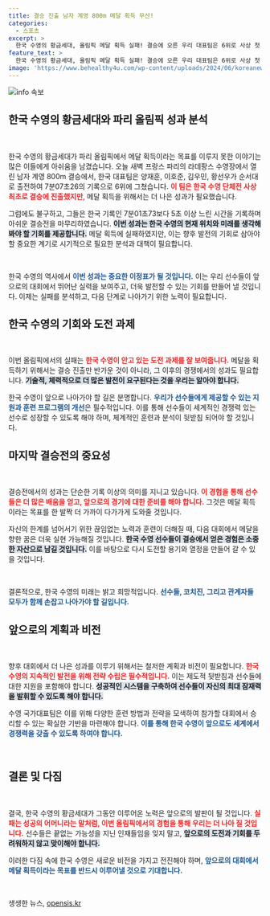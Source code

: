 ```yaml
---
title: 결승 진출 남자 계영 800m 메달 획득 무산!
categories:
  - 스포츠
excerpt: >
  한국 수영의 황금세대, 올림픽 메달 획득 실패! 결승에 오른 우리 대표팀은 6위로 사상 첫 도전에서 아쉬운 결과에 머물렀습니다. 7분07초26의 기록, 그들의 꿈은 어떻게 무너졌을까요?
feature_text: >
  한국 수영의 황금세대, 올림픽 메달 획득 실패! 결승에 오른 우리 대표팀은 6위로 사상 첫 도전에서 아쉬운 결과에 머물렀습니다. 7분07초26의 기록, 그들의 꿈은 어떻게 무너졌을까요?
image: 'https://www.behealthy4u.com/wp-content/uploads/2024/06/koreanews.jpg'
---
```


<p><img src="https://www.behealthy4u.com/wp-content/uploads/2024/06/koreanews.jpg" alt="info 속보" /></p>

<h2 data-ke-size="size26">한국 수영의 황금세대와 파리 올림픽 성과 분석</h2>

<p data-ke-size="size16">&nbsp;</p>

<p>한국 수영의 황금세대가 파리 올림픽에서 메달 획득이라는 목표를 이루지 못한 이야기는 많은 이들에게 아쉬움을 남겼습니다. 오늘 새벽 프랑스 파리의 라데팡스 수영장에서 열린 남자 계영 800m 결승에서, 한국 대표팀은 양재훈, 이호준, 김우민, 황선우가 순서대로 출전하여 7분07초26의 기록으로 6위에 그쳤습니다. <b><span style="color: #ee2323;">이 팀은 한국 수영 단체전 사상 최초로 결승에 진출했지만</span></b>, 메달 획득을 위해서는 더 나은 성과가 필요했습니다. </p>

<p>그럼에도 불구하고, 그들은 한국 기록인 7분01초73보다 5초 이상 느린 시간을 기록하며 아쉬운 결승전을 마무리하였습니다. <b><span style="background-color: #21538527;">이번 성과는 한국 수영의 현재 위치와 미래를 생각해 봐야 할 기회를 제공합니다.</span></b> 메달 획득에 실패하였지만, 이는 향후 발전의 기회로 삼아야 할 중요한 계기로 시기적으로 필요한 분석과 대책이 필요합니다.</p>

<p data-ke-size="size16">&nbsp;</p>

<p>한국 수영의 역사에서 <b><span style="color: #1a5490;">이번 성과는 중요한 이정표가 될 것입니다.</span></b> 이는 우리 선수들이 앞으로의 대회에서 뛰어난 실력을 보여주고, 더욱 발전할 수 있는 기회를 만들어 낼 것입니다. 이제는 실패를 분석하고, 다음 단계로 나아가기 위한 노력이 필요합니다.</p>

<h2 data-ke-size="size26">한국 수영의 기회와 도전 과제</h2>

<p data-ke-size="size16">&nbsp;</p>

<p>이번 올림픽에서의 실패는 <b><span style="color: #ee2323;">한국 수영이 안고 있는 도전 과제를 잘 보여줍니다.</span></b> 메달을 획득하기 위해서는 결승 진출만 반가운 것이 아니라, 그 이후의 경쟁에서의 성과도 필요합니다. <b><span style="background-color: #21538527;">기술적, 체력적으로 더 많은 발전이 요구된다는 것을 우리는 알아야 합니다.</span></b> </p>

<p>한국 수영이 앞으로 나아가야 할 길은 분명합니다. <b><span style="color: #1a5490;">우리가 선수들에게 제공할 수 있는 지원과 훈련 프로그램의 개선</span></b>은 필수적입니다. 이를 통해 선수들이 세계적인 경쟁력 있는 선수로 성장할 수 있도록 해야 하며, 체계적인 훈련과 분석이 뒷받침 되어야 할 것입니다.</p>

<h2 data-ke-size="size26">마지막 결승전의 중요성</h2>

<p data-ke-size="size16">&nbsp;</p>

<p>결승전에서의 성과는 단순한 기록 이상의 의미를 지니고 있습니다. <b><span style="color: #ee2323;">이 경험을 통해 선수들은 더 많은 배움을 얻고, 앞으로의 경기에 대한 준비를 해야 합니다.</span></b> 그것은 메달 획득이라는 목표를 한 발짝 더 가까이 다가가게 도와줄 것입니다. </p>

<p>자신의 한계를 넘어서기 위한 끊임없는 노력과 훈련이 더해질 때, 다음 대회에서 메달을 향한 꿈은 더욱 실현 가능해질 것입니다. <b><span style="background-color: #21538527;">한국 수영 선수들이 결승에서 얻은 경험은 소중한 자산으로 남길 것입니다.</span></b> 이를 바탕으로 다시 도전할 용기와 열정을 만들어 갈 수 있을 것입니다.</p>

<p data-ke-size="size16">&nbsp;</p>

<p>결론적으로, 한국 수영의 미래는 밝고 희망적입니다. <b><span style="color: #1a5490;">선수들, 코치진, 그리고 관계자들 모두가 함께 손잡고 나아가야 할 길입니다.</span></b> </p>

<h2 data-ke-size="size26">앞으로의 계획과 비전</h2>

<p data-ke-size="size16">&nbsp;</p>

<p>향후 대회에서 더 나은 성과를 이루기 위해서는 철저한 계획과 비전이 필요합니다. <b><span style="color: #ee2323;">한국 수영의 지속적인 발전을 위해 전략 수립은 필수적입니다.</span></b> 이는 제도적 뒷받침과 선수들에 대한 지원을 포함해야 합니다. <b><span style="background-color: #21538527;">성공적인 시스템을 구축하여 선수들이 자신의 최대 잠재력을 발휘할 수 있도록 해야 합니다.</span></b> </p>

<p>수영 국가대표팀은 이를 위해 다양한 훈련 방법과 전략을 모색하여 참가할 대회에서 승리할 수 있는 확실한 기반을 마련해야 합니다. <b><span style="color: #1a5490;">이를 통해 한국 수영이 앞으로도 세계에서 경쟁력을 갖출 수 있도록 하여야 합니다.</span></b> </p>

<p data-ke-size="size16">&nbsp;</p>

<h2 data-ke-size="size26">결론 및 다짐</h2>

<p data-ke-size="size16">&nbsp;</p>

<p>결국, 한국 수영의 황금세대가 그동안 이루어온 노력은 앞으로의 발판이 될 것입니다. <b><span style="color: #ee2323;">실패는 성공의 어머니라는 말처럼, 이번 올림픽에서의 경험을 통해 우리는 더 나아 질 것입니다.</span></b> 선수들은 끝없는 가능성을 지닌 인재들임을 잊지 말고, <b><span style="background-color: #21538527;">앞으로의 도전과 기회를 두려워하지 않고 맞이해야 합니다.</span></b> </p>

<p>이러한 다짐 속에 한국 수영은 새로운 비전을 가지고 전진해야 하며, <b><span style="color: #1a5490;">앞으로의 대회에서 메달 획득이라는 목표를 반드시 이루어낼 것으로 기대합니다.</span></b> </p>

<p data-ke-size="size16">&nbsp;</p>
생생한 뉴스, <a href="https://opensis.kr" rel="dofollow">opensis.kr</a>


